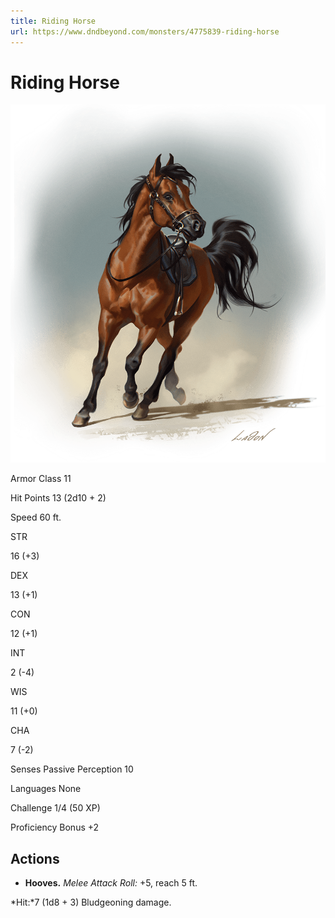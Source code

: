 ```yaml
---
title: Riding Horse
url: https://www.dndbeyond.com/monsters/4775839-riding-horse
---
```


# Riding Horse

![Riding Horse](riding-horse.png)

Armor Class
11

Hit Points
13
(2d10 + 2)

Speed
60 ft.

STR

16
(+3)

DEX

13
(+1)

CON

12
(+1)

INT

2
(-4)

WIS

11
(+0)

CHA

7
(-2)

Senses
Passive Perception 10

Languages
None

Challenge
1/4 (50 XP)

Proficiency Bonus
+2

## Actions

* **Hooves.** *Melee Attack Roll:* +5, reach 5 ft.

*Hit:*7 (1d8 + 3) Bludgeoning damage.